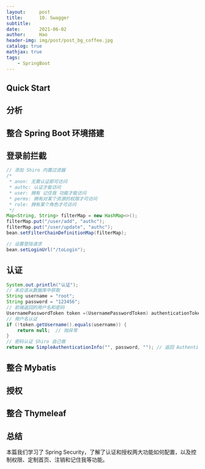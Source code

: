```yaml
---
layout:     post
title:      10. Swagger
subtitle:   
date:       2021-06-02
author:     Hao
header-img: img/post/post_bg_coffee.jpg
catalog: true
mathjax: true
tags:
    - SpringBoot
---
```




## Quick Start


## 分析

## 整合 Spring Boot 环境搭建

## 登录前拦截

```java
// 添加 Shiro 内置过滤器
/*
 * anon: 无需认证即可访问
 * authc: 认证才能访问
 * user: 拥有 记住我 功能才能访问
 * perms: 拥有对某个资源的权限才可访问
 * role: 拥有某个角色才可访问
 */
Map<String, String> filterMap = new HashMap<>();
filterMap.put("/user/add", "authc");
filterMap.put("/user/update", "authc");
bean.setFilterChainDefinitionMap(filterMap);

// 设置登陆请求
bean.setLoginUrl("/toLogin");
```

## 认证

```java
System.out.println("认证");
// 本应该从数据库中获取
String username = "root";
String password = "123456";
// 前端返回的用户名和密码
UsernamePasswordToken token =(UsernamePasswordToken) authenticationToken;
// 用户名认证
if (!token.getUsername().equals(username)) {
    return null;  // 抛异常
}
// 密码认证 Shiro 自己做
return new SimpleAuthenticationInfo("", password, ""); // 返回 AuthenticationInfo 接口的一个实现类
```

## 整合 Mybatis

## 授权

## 整合 Thymeleaf




## 总结

本篇我们学习了 Spring Security，了解了认证和授权两大功能如何配置，以及控制权限、定制首页、注销和记住我等功能。

